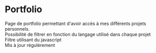 # Portfolio
Page de portfolio permettant d'avoir accès à mes différents projets personnels. <br>
Possibilité de filtrer en fonction du langage utilisé dans chaque projet <br>
Filtre utilisant du javascript <br>
Mis à jour régulèrement


